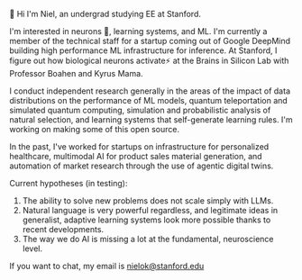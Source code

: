 👋 Hi I'm Niel, an undergrad studying EE at Stanford. 

I'm interested in neurons 🧠, learning systems, and ML. I'm currently a member of the technical staff for a startup coming out of Google DeepMind building high performance ML infrastructure for inference. At Stanford, I figure out how biological neurons activate⚡️ at the Brains in Silicon Lab with Professor Boahen and Kyrus Mama. 

I conduct independent research generally in the areas of the impact of data distributions on the performance of ML models, quantum teleportation and simulated quantum computing, simulation and probabilistic analysis of natural selection, and learning systems that self-generate learning rules. I'm working on making some of this open source.

In the past, I've worked for startups on infrastructure for personalized healthcare, multimodal AI for product sales material generation, and automation of market research through the use of agentic digital twins.  

Current hypotheses (in testing):
1. The ability to solve new problems does not scale simply with LLMs. 
2. Natural language is very powerful regardless, and legitimate ideas in generalist, adaptive learning systems look more possible thanks to recent developments.
3. The way we do AI is missing a lot at the fundamental, neuroscience level.

If you want to chat, my email is nielok@stanford.edu
<!--
**NielOk/NielOk** is a ✨ _special_ ✨ repository because its `README.md` (this file) appears on your GitHub profile.

Here are some ideas to get you started:

- 🔭 I’m currently working on ...
- 🌱 I’m currently learning ...
- 👯 I’m looking to collaborate on ...
- 🤔 I’m looking for help with ...
- 💬 Ask me about ...
- 📫 How to reach me: ...
- 😄 Pronouns: ...
- ⚡ Fun fact: ...
-->
